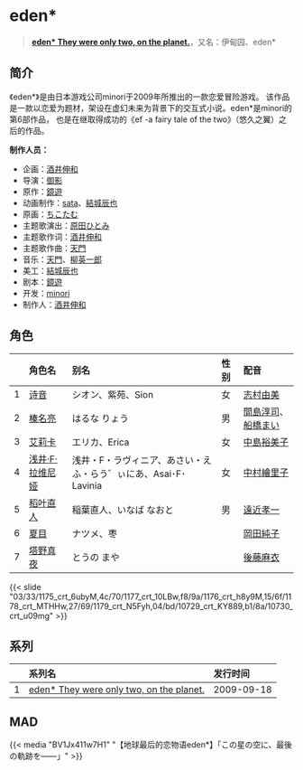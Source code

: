 # eden*


> <u>**[eden* They were only two, on the planet.](https://bgm.tv/subject/2288)**</u>，又名：伊甸园、eden*

## 简介

《eden*》是由日本游戏公司minori于2009年所推出的一款恋爱冒险游戏。 该作品是一款以恋爱为题材，架设在虚幻未来为背景下的交互式小说。eden*是minori的第6部作品， 也是在继取得成功的《ef -a fairy tale of the two》（悠久之翼）之后的作品。

**制作人员：**
- 企画：[酒井伸和](https://bgm.tv/person/3460)
- 导演：[御影](https://bgm.tv/person/6159)
- 原作：[鏡遊](https://bgm.tv/person/6156)
- 动画制作：[sata](https://bgm.tv/person/13836)、[結城辰也](https://bgm.tv/person/18073)
- 原画：[ちこたむ](https://bgm.tv/person/6729)
- 主题歌演出：[原田ひとみ](https://bgm.tv/person/5206)
- 主题歌作词：[酒井伸和](https://bgm.tv/person/3460)
- 主题歌作曲：[天門](https://bgm.tv/person/2065)
- 音乐：[天門](https://bgm.tv/person/2065)、[柳英一郎](https://bgm.tv/person/3456)
- 美工：[結城辰也](https://bgm.tv/person/18073)
- 剧本：[鏡遊](https://bgm.tv/person/6156)
- 开发：[minori](https://bgm.tv/person/3615)
- 制作人：[酒井伸和](https://bgm.tv/person/3460)

## 角色

|     |   角色名   |   别名  | 性别 |  配音  |
|:--- |:------  |:----      |:---  |:--   |
| 1 | [诗音](https://bgm.tv/character/1175) | シオン、紫苑、Sion | 女 | [志村由美](https://bgm.tv/person/4690) |
| 2 | [榛名亮](https://bgm.tv/character/1177) | はるな りょう | 男 | [間島淳司](https://bgm.tv/person/4264)、[船橋まい](https://bgm.tv/person/13405) |
| 3 | [艾莉卡](https://bgm.tv/character/1176) | エリカ、Erica | 女 | [中島裕美子](https://bgm.tv/person/5019) |
| 4 | [浅井·F·拉维尼娅](https://bgm.tv/character/1178) | 浅井・F・ラヴィニア、あさい・えふ・らう゛ぃにあ、Asai･F･Lavinia | 女 | [中村繪里子](https://bgm.tv/person/4991) |
| 5 | [稻叶直人](https://bgm.tv/character/1179) | 稲葉直人、いなば なおと | 男 | [遠近孝一](https://bgm.tv/person/4071) |
| 6 | [夏目](https://bgm.tv/character/10729) | ナツメ、枣 |  | [岡田純子](https://bgm.tv/person/4947) |
| 7 | [塔野真夜](https://bgm.tv/character/10730) | とうの まや |  | [後藤麻衣](https://bgm.tv/person/4809) |

{{< slide "03/33/1175_crt_6ubyM,4c/70/1177_crt_10LBw,f8/9a/1176_crt_h8y9M,15/6f/1178_crt_MTHHw,27/69/1179_crt_N5Fyh,04/bd/10729_crt_KY889,b1/8a/10730_crt_u09mg" >}}

## 系列

|     |   系列名   |   发行时间  |
|:---   |:------  |:----      |
| 1 | [eden* They were only two, on the planet.](http://bgm.tv/subject/2288) | 2009-09-18 |

<!--

## 配乐

{{< media ""
""
"music">}}

-->


## MAD

{{< media "BV1Jx411w7H1" "【地球最后的恋物语eden*】「この星の空に、最後の軌跡を――」" >}}
